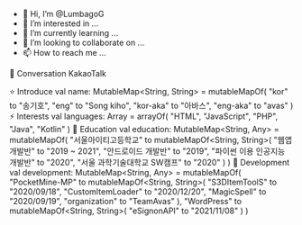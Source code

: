 - 👋 Hi, I’m @LumbagoG
- 👀 I’m interested in ...
- 🌱 I’m currently learning ...
- 💞️ I’m looking to collaborate on ...
- 📫 How to reach me ...

💬 Conversation
KakaoTalk

⭐ Introduce
val name: MutableMap<String, String> = mutableMapOf(
    "kor" to "송기호",
    "eng" to "Song kiho",
    "kor-aka" to "아바스",
    "eng-aka" to "avas"
)
⚡ Interests
val languages: Array<String> = arrayOf(
    "HTML",
    "JavaScript",
    "PHP",
    "Java",
    "Kotlin"
)
🏫 Education
val education: MutableMap<String, Any> = mutableMapOf(
    "서울아이티고등학교" to mutableMapOf<String, String>(
        "웹앱 개발반" to "2019 ~ 2021",
        "안드로이드 개발반" to "2019",
        "파이썬 이용 인공지능 개발반" to "2020",
        "서울 과학기술대학교 SW캠프" to "2020"
    )
)
🌱 Development
val development: MutableMap<String, Any> = mutableMapOf(
    "PocketMine-MP" to mutableMapOf<String, String>(
        "S3DItemToolS" to "2020/09/18",
        "CustomItemLoader" to "2020/12/20",
        "MagicSpell" to "2020/09/19",
        "organization" to "TeamAvas"
    ),
    "WordPress" to mutableMapOf<String, String>(
        "eSignonAPI" to "2021/11/08"
    )
)

<!---
LumbagoG/LumbagoG is a ✨ special ✨ repository because its `README.md` (this file) appears on your GitHub profile.
You can click the Preview link to take a look at your changes.
--->
